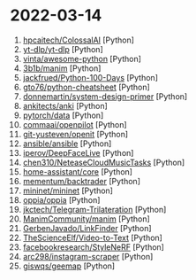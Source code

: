 # 2022-03-14

1. [hpcaitech/ColossalAI](https://github.com/hpcaitech/ColossalAI "Colossal-AI: A Unified Deep Learning System for Large-Scale Parallel Training") [Python]
2. [yt-dlp/yt-dlp](https://github.com/yt-dlp/yt-dlp "A youtube-dl fork with additional features and fixes") [Python]
3. [vinta/awesome-python](https://github.com/vinta/awesome-python "A curated list of awesome Python frameworks, libraries, software and resources") [Python]
4. [3b1b/manim](https://github.com/3b1b/manim "Animation engine for explanatory math videos") [Python]
5. [jackfrued/Python-100-Days](https://github.com/jackfrued/Python-100-Days "Python - 100天从新手到大师") [Python]
6. [gto76/python-cheatsheet](https://github.com/gto76/python-cheatsheet "Comprehensive Python Cheatsheet") [Python]
7. [donnemartin/system-design-primer](https://github.com/donnemartin/system-design-primer "Learn how to design large-scale systems. Prep for the system design interview. Includes Anki flashcards.") [Python]
8. [ankitects/anki](https://github.com/ankitects/anki "Anki for desktop computers") [Python]
9. [pytorch/data](https://github.com/pytorch/data "A PyTorch repo for data loading and utilities to be shared by the PyTorch domain libraries.") [Python]
10. [commaai/openpilot](https://github.com/commaai/openpilot "openpilot is an open source driver assistance system. openpilot performs the functions of Automated Lane Centering and Adaptive Cruise Control for over 150 supported car makes and models.") [Python]
11. [git-yusteven/openit](https://github.com/git-yusteven/openit "🪜🧱🪜Openit订阅致力于打造免费无感的翻墙环境") [Python]
12. [ansible/ansible](https://github.com/ansible/ansible "Ansible is a radically simple IT automation platform that makes your applications and systems easier to deploy and maintain. Automate everything from code deployment to network configuration to cloud management, in a language that approaches plain English, using SSH, with no agents to install on remote systems. https://docs.ansible.com.") [Python]
13. [iperov/DeepFaceLive](https://github.com/iperov/DeepFaceLive "Real-time face swap for PC streaming or video calls") [Python]
14. [chen310/NeteaseCloudMusicTasks](https://github.com/chen310/NeteaseCloudMusicTasks "网易云音乐自动任务：刷等级、云贝、云豆等") [Python]
15. [home-assistant/core](https://github.com/home-assistant/core "🏡 Open source home automation that puts local control and privacy first.") [Python]
16. [mementum/backtrader](https://github.com/mementum/backtrader "Python Backtesting library for trading strategies") [Python]
17. [mininet/mininet](https://github.com/mininet/mininet "Emulator for rapid prototyping of Software Defined Networks") [Python]
18. [oppia/oppia](https://github.com/oppia/oppia "A free, online learning platform to make quality education accessible for all.") [Python]
19. [jkctech/Telegram-Trilateration](https://github.com/jkctech/Telegram-Trilateration "Proof of concept for abusing Telegram's People Near Me feature and tracking people's location") [Python]
20. [ManimCommunity/manim](https://github.com/ManimCommunity/manim "A community-maintained Python framework for creating mathematical animations.") [Python]
21. [GerbenJavado/LinkFinder](https://github.com/GerbenJavado/LinkFinder "A python script that finds endpoints in JavaScript files") [Python]
22. [TheScienceElf/Video-to-Text](https://github.com/TheScienceElf/Video-to-Text "Tools to convert video files into ASCII art, and make self-contained playback executables.") [Python]
23. [facebookresearch/StyleNeRF](https://github.com/facebookresearch/StyleNeRF "This is the open source implementation of the ICLR2022 paper StyleNeRF: A Style-based 3D-Aware Generator for High-resolution Image Synthesis") [Python]
24. [arc298/instagram-scraper](https://github.com/arc298/instagram-scraper "Scrapes an instagram user's photos and videos") [Python]
25. [giswqs/geemap](https://github.com/giswqs/geemap "A Python package for interactive mapping with Google Earth Engine, ipyleaflet, and ipywidgets.") [Python]
